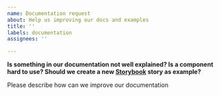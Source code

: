 ```yaml
---
name: Documentation request
about: Help us improving our docs and examples
title: ''
labels: documentation
assignees: ''

---
```


**Is something in our documentation not well explained? Is a component hard to use? Should we create a new [Storybook](https://mistica-web.now.sh/) story as example?**

Please describe how can we improve our documentation
